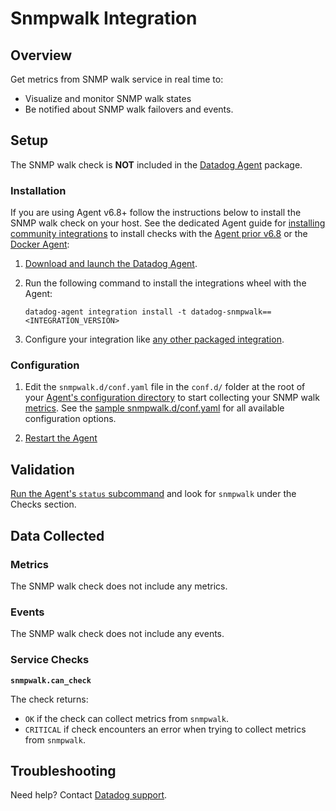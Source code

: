 # Snmpwalk Integration

## Overview

Get metrics from SNMP walk service in real time to:

- Visualize and monitor SNMP walk states
- Be notified about SNMP walk failovers and events.

## Setup

The SNMP walk check is **NOT** included in the [Datadog Agent][1] package.

### Installation

If you are using Agent v6.8+ follow the instructions below to install the SNMP walk check on your host. See the dedicated Agent guide for [installing community integrations][2] to install checks with the [Agent prior v6.8][3] or the [Docker Agent][4]:

1. [Download and launch the Datadog Agent][1].
2. Run the following command to install the integrations wheel with the Agent:

   ```shell
   datadog-agent integration install -t datadog-snmpwalk==<INTEGRATION_VERSION>
   ```

3. Configure your integration like [any other packaged integration][5].

### Configuration

1. Edit the `snmpwalk.d/conf.yaml` file in the `conf.d/` folder at the root of your [Agent's configuration directory][6] to start collecting your SNMP walk [metrics](#metrics). See the [sample snmpwalk.d/conf.yaml][7] for all available configuration options.

2. [Restart the Agent][8]

## Validation

[Run the Agent's `status` subcommand][9] and look for `snmpwalk` under the Checks section.

## Data Collected

### Metrics

The SNMP walk check does not include any metrics.

### Events

The SNMP walk check does not include any events.

### Service Checks

**`snmpwalk.can_check`**

The check returns:

- `OK` if the check can collect metrics from `snmpwalk`.
- `CRITICAL` if check encounters an error when trying to collect metrics from `snmpwalk`.

## Troubleshooting

Need help? Contact [Datadog support][10].

[1]: https://app.datadoghq.com/account/settings#agent
[2]: https://docs.datadoghq.com/agent/guide/community-integrations-installation-with-docker-agent/
[3]: https://docs.datadoghq.com/agent/guide/community-integrations-installation-with-docker-agent/?tab=agentpriorto68
[4]: https://docs.datadoghq.com/agent/guide/community-integrations-installation-with-docker-agent/?tab=docker
[5]: https://docs.datadoghq.com/getting_started/integrations/
[6]: https://docs.datadoghq.com/agent/guide/agent-configuration-files/#agent-configuration-directory
[7]: https://github.com/DataDog/integrations-extras/blob/master/snmpwalk/datadog_checks/snmpwalk/data/conf.yaml.example
[8]: https://docs.datadoghq.com/agent/guide/agent-commands/#start-stop-and-restart-the-agent
[9]: https://docs.datadoghq.com/agent/guide/agent-commands/#service-status
[10]: http://docs.datadoghq.com/help
